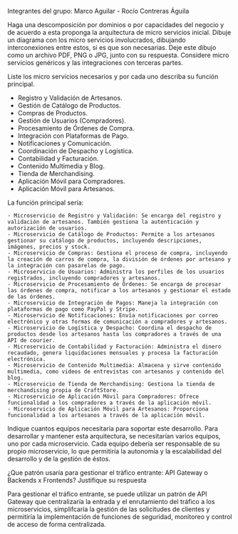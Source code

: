Integrantes del grupo: Marco Aguilar - Rocío Contreras Águila 

Haga una descomposición por dominios o por capacidades del negocio y de acuerdo a esta proponga la arquitectura de micro servicios inicial. Dibuje un diagrama con los micro servicios involucrados, dibujando interconexiones entre estos, si es que son necesarias. Deje este dibujo como un archivo PDF, PNG o JPG, junto con su respuesta. Considere micro servicios genéricos y las integraciones con terceras partes.

Liste los micro servicios necesarios y por cada uno describa su función principal.

  - Registro y Validación de Artesanos.
  - Gestión de Catálogo de Productos.
  - Compras de Productos.
  - Gestión de Usuarios (Compradores).
  - Procesamiento de Órdenes de Compra.
  - Integración con Plataformas de Pago.
  - Notificaciones y Comunicación.
  - Coordinación de Despacho y Logística.
  - Contabilidad y Facturación.
  - Contenido Multimedia y Blog.
  - Tienda de Merchandising.
  - Aplicación Móvil para Compradores.
  - Aplicación Móvil para Artesanos.

La función principal sería:

    - Microservicio de Registro y Validación: Se encarga del registro y validación de artesanos. También gestiona la autenticación y autorización de usuarios.
    - Microservicio de Catálogo de Productos: Permite a los artesanos gestionar su catálogo de productos, incluyendo descripciones, imágenes, precios y stock.
    - Microservicio de Compras: Gestiona el proceso de compra, incluyendo la creación de carros de compra, la división de órdenes por artesano y la integración con pasarelas de pago.
    - Microservicio de Usuarios: Administra los perfiles de los usuarios registrados, incluyendo compradores y artesanos.
    - Microservicio de Procesamiento de Órdenes: Se encarga de procesar las órdenes de compra, notificar a los artesanos y gestionar el estado de las órdenes.
    - Microservicio de Integración de Pagos: Maneja la integración con plataformas de pago como PayPal y Stripe.
    - Microservicio de Notificaciones: Envía notificaciones por correo electrónico y otras formas de comunicación a compradores y artesanos.
    - Microservicio de Logística y Despacho: Coordina el despacho de productos desde los artesanos hasta los compradores a través de una API de courier.
    - Microservicio de Contabilidad y Facturación: Administra el dinero recaudado, genera liquidaciones mensuales y procesa la facturación electrónica.
    - Microservicio de Contenido Multimedia: Almacena y sirve contenido multimedia, como videos de entrevistas con artesanos y contenido del blog.
    - Microservicio de Tienda de Merchandising: Gestiona la tienda de merchandising propia de CraftStore.
    - Microservicio de Aplicación Móvil para Compradores: Ofrece funcionalidad a los compradores a través de la aplicación móvil.
    - Microservicio de Aplicación Móvil para Artesanos: Proporciona funcionalidad a los artesanos a través de la aplicación móvil.

Indique cuantos equipos necesitaría para soportar este desarrollo.
  Para desarrollar y mantener esta arquitectura, se necesitarían varios equipos, uno por cada microservicio. Cada equipo debería ser responsable de su propio microservicio, lo que permitiría la autonomía y la escalabilidad del desarrollo y de la gestión de éstos.

¿Que patrón usaría para gestionar el tràfico entrante: API Gateway o Backends x Frontends? Justifique su respuesta

Para gestionar el tráfico entrante, se puede utilizar un patrón de API Gateway que centralizaría la entrada y el enrutamiento del tráfico a los microservicios, simplifcaría la gestión de las solicitudes de clientes y permitiría la implementación de funciones de seguridad, monitoreo y control de acceso de forma centralizada.
